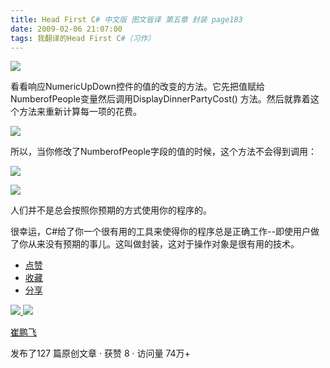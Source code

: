 ```yaml
---
title: Head First C# 中文版 图文皆译 第五章 封装 page183
date: 2009-02-06 21:07:00
tags: 我翻译的Head First C#（习作）
---
```

![](https://p-blog.csdn.net/images/p_blog_csdn_net/cuipengfei1/EntryImages/20090206/%E6%88%AA%E5%9B%BE00633695512283076708.jpg)

看看响应NumericUpDown控件的值的改变的方法。它先把值赋给NumberofPeople变量然后调用DisplayDinnerPartyCost()
方法。然后就靠着这个方法来重新计算每一项的花费。

![](https://p-blog.csdn.net/images/p_blog_csdn_net/cuipengfei1/EntryImages/20090206/%E6%88%AA%E5%9B%BE01633695512283389200.jpg)

所以，当你修改了NumberofPeople字段的值的时候，这个方法不会得到调用：

![](https://p-blog.csdn.net/images/p_blog_csdn_net/cuipengfei1/EntryImages/20090206/%E6%88%AA%E5%9B%BE02633695512284014184.jpg)

![](https://p-blog.csdn.net/images/p_blog_csdn_net/cuipengfei1/EntryImages/20090206/%E6%88%AA%E5%9B%BE03.jpg)

人们并不是总会按照你预期的方式使用你的程序的。

很幸运，C#给了你一个很有用的工具来使得你的程序总是正确工作--即使用户做了你从来没有预期的事儿。这叫做封装，这对于操作对象是很有用的技术。

  * [ 点赞  ](javascript:;)
  * [ 收藏  ](javascript:;)
  * [ 分享 ](javascript:;)

[ ![](https://profile.csdnimg.cn/5/2/5/3_cuipengfei1)
![](https://g.csdnimg.cn/static/user-reg-year/1x/11.png)
](https://blog.csdn.net/cuipengfei1)

[ 崔鹏飞 ](https://blog.csdn.net/cuipengfei1)

发布了127 篇原创文章  ·  获赞 8  ·  访问量 74万+

